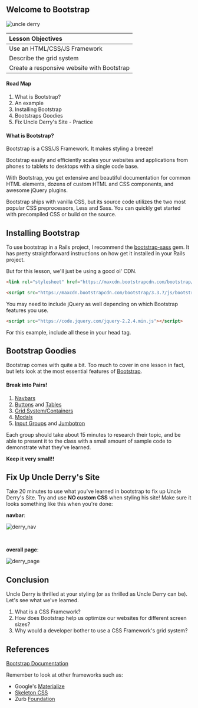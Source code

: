 ## Welcome to Bootstrap
![uncle derry](http://i.somethingawful.com/cliff/ihateyou/page-119-02.jpg)

| Lesson Objectives |
| :--- |
| Use an HTML/CSS/JS Framework |
| Describe the grid system |
| Create a responsive website with Bootstrap |


#### Road Map
1. What is Bootstrap?
2. An example
3. Installing Bootstrap
4. Bootstraps Goodies
5. Fix Uncle Derry's Site - Practice

#### What is Bootstrap?

Bootstrap is a CSS/JS Framework. It makes styling a breeze!

Bootstrap easily and efficiently scales your websites and applications
from phones to tablets to desktops with a single code base.

With Bootstrap, you get extensive and beautiful documentation for
common HTML elements, dozens of custom HTML and CSS components, and
awesome jQuery plugins.

Bootstrap ships with vanilla CSS, but its source code utilizes the two
most popular CSS preprocessors, Less and Sass. You can quickly get
started with precompiled CSS or build on the source.

## Installing Bootstrap

To use bootstrap in a Rails project, I recommend the [bootstrap-sass](https://github.com/twbs/bootstrap-sass) gem. It has pretty straightforward instructions on how get it installed in your Rails project.

But for this lesson, we'll just be using a good ol' CDN.

```html
<link rel="stylesheet" href="https://maxcdn.bootstrapcdn.com/bootstrap/3.3.7/css/bootstrap.min.css" integrity="sha384-BVYiiSIFeK1dGmJRAkycuHAHRg32OmUcww7on3RYdg4Va+PmSTsz/K68vbdEjh4u" crossorigin="anonymous">

<script src="https://maxcdn.bootstrapcdn.com/bootstrap/3.3.7/js/bootstrap.min.js" integrity="sha384-Tc5IQib027qvyjSMfHjOMaLkfuWVxZxUPnCJA7l2mCWNIpG9mGCD8wGNIcPD7Txa" crossorigin="anonymous"></script>

```

You may need to include jQuery as well depending on which Bootstrap features you use.

```html
<script src="https://code.jquery.com/jquery-2.2.4.min.js"></script>
```

For this example, include all these in your head tag.


## Bootstrap Goodies

Bootstrap comes with quite a bit. Too much to cover in one lesson in
fact, but lets look at the most essential features of [Bootstrap](http://getbootstrap.com/).

#### Break into Pairs!

1. [Navbars](http://getbootstrap.com/components/#navbar)
2. [Buttons](http://getbootstrap.com/css/#buttons) and [Tables](http://getbootstrap.com/css/#tables)
3. [Grid System/Containers](http://getbootstrap.com/css/#grid)
4. [Modals](https://www.w3schools.com/bootstrap/bootstrap_modal.asp)
5. [Input Groups](http://getbootstrap.com/components/#input-groups) and [Jumbotron](http://getbootstrap.com/components/#jumbotron)

Each group should take about 15 minutes to research their topic, and be able to present it to the class with a small
amount of sample code to demonstrate what they've learned.

__Keep it very small!!__

## Fix Up Uncle Derry's Site

Take 20 minutes to use what you've learned in bootstrap to fix up
Uncle Derry's Site. Try and use __NO custom CSS__ when styling his
site! Make sure it looks something like this when you're done:

__navbar__:

![derry_nav](https://github.com/ga-students/WDI_SM_38/raw/master/work/05-week/09_bootstrap_and_more/page_design/derry_navbar.png)

<br>

__overall page__:

![derry_page](https://github.com/ga-students/WDI_SM_38/raw/master/work/05-week/09_bootstrap_and_more/page_design/derry_page.png)


## Conclusion

Uncle Derry is thrilled at your styling (or as thrilled as Uncle Derry
can be). Let's see what we've learned.

1. What is a CSS Framework?
2. How does Bootstrap help us optimize our websites for different screen sizes?
3. Why would a developer bother to use a CSS Framework's grid system?

## References

[Bootstrap Documentation](http://getbootstrap.com/)

Remember to look at other frameworks such as:

- Google's [Materialize](http://materializecss.com/)
- [Skeleton CSS](http://getskeleton.com/)
- Zurb [Foundation](http://foundation.zurb.com/)
